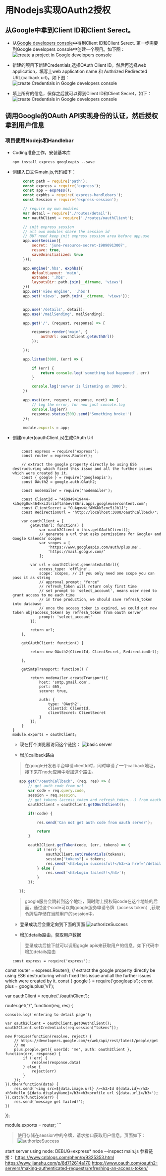# 用Nodejs实现OAuth2授权

## 从Google中拿到Client ID和Client Serect。

- 从[Google developers console](https://console.developers.google.com/apis/dashboard)中得到Client ID和Client Serect. 第一步需要到Google developers console中创建一个项目。如下图：
 ![create a project in Google developers console](document/createproject.png "create project")

- 新建的项目下新建Credentials,选择OAuth Client ID。然后再选择web application，填写上web application name 和 Authrized Redirected URL(callback url)。如下图：
 ![create Credentials in Google developers console](document/createOAuthClientID.png "create Credentials")
- 填上所有的信息，保存之后就可以得到Client ID和Client Secret，如下：
![create Credentials in Google developers console](document/OAuthClient.png "create Credentials")


## 调用Google的OAuth API实现身份的认证，然后授权拿到用户信息

### 项目使用Nodejs和Handlebar

- Coding准备工作，安装基本库

    `npm install express googleapis --save`

- 创建入口文件main.js,代码如下：
```javascript
        const path = require('path');
        const express = require('express');
        const app = express();
        const exphbs = require('express-handlebars');
        const Session = require('express-session');

        // require my own modules
        var detail = require('./routes/detail');
        var oauthClient = require('./routes/oauthClient');

        // init express session
        // all own modules share the session id
        // BUT need keep init express session area before app.use
        app.use(Session({
            secret: 'june-resource-secret-19890913007',
            resave: true,
            saveUninitialized: true
        }));

        app.engine('.hbs', exphbs({
            defaultLayout: 'main',
            extname: '.hbs',
            layoutsDir: path.join(__dirname, 'views')
        }))
        app.set('view engine', '.hbs')
        app.set('views', path.join(__dirname, 'views'));


        app.use('/details', detail);
        app.use('/mailSending', mailSending);

        app.get('/', (request, response) => {

            response.render('main', {
                authUrl: oauthClient.getAuthUrl()
            });

        });

        app.listen(3000, (err) => {

            if (err) {
                return console.log('something bad happened', err)
            }

            console.log('server is listening on 3000');
        })

        app.use((err, request, response, next) => {
            // log the error, for now just console.log
            console.log(err)
            response.status(500).send('Something broke!')
        });

        module.exports = app;
```

- 创建router(oauthClient.js)生成OAuth Url
    
    ```
        
        const express = require('express');
        const router = express.Router();

        // extract the google property directly be using ES6 destructuring which fixed this issue and all the further issues which were created by it.
        const { google } = require('googleapis');
        const OAuth2 = google.auth.OAuth2;

        const nodemailer = require('nodemailer');

        const ClientId = "460949419444-ki5q0g0uk464kki3lribftahbev786ri.apps.googleusercontent.com";
        const ClientSecret = "CuAqxw4ifAWXkk5znc5iJb1J";
        const RedirectionUrl = "http://localhost:3000/oauthCallback/";

        var oauthClient = {
            getAuthUrl: function() {
                var oauth2Client = this.getOAuthClient();
                // generate a url that asks permissions for Google+ and Google Calendar scopes
                var scopes = [
                    'https://www.googleapis.com/auth/plus.me',
                    'https://mail.google.com/'
                ];

            var url = oauth2Client.generateAuthUrl({
                access_type: 'offline',
                scope: scopes, // If you only need one scope you can pass it as string
                // approval_prompt: "force"
                // refresh_token will return only first time
                // set prompt to 'select_account', means user need to grant access to me each time
                // in true production, we should save refresh_token into database
                // once the access_token is expired, we could get new token obj(access_token) by refresh_token from oauth server
                prompt: 'select_account'
            });

            return url;
        },

        getOAuthClient: function() {

            return new OAuth2(ClientId, ClientSecret, RedirectionUrl);

        },

        getSmtpTransport: function() {

            return nodemailer.createTransport({
                host: 'smtp.gmail.com',
                port: 465,
                secure: true,

                auth: {
                    type: 'OAuth2',
                    clientId: ClientId,
                    clientSecret: ClientSecret
                }
            });
        }
    }
    module.exports = oauthClient;
    ```
    - 现在打个浏览器访问这个链接：
    ![basic server](document/authorize.png)

    - 增加callback路由
     > 在google开发者平台申请clientId时，同时申请了一个callback地址，接下来在node应用中增加这个路由。
     ```javascript
        app.get("/oauthCallback", (req, res) => {
            // get auth code from url
            var code = req.query.code,
            session = req.session,
            // get tokens (access_token and refresh_token...) from oauth server by auth code
            oauth2Client = oauthClient.getOAuthClient();

            if(!code) {

                res.send('Can not get auth code from oauth server');

                return
            }

            oauth2Client.getToken(code, (err, tokens) => {
                if (!err) {
                    oauth2Client.setCredentials(tokens);
                    session["tokens"] = tokens;
                    res.send('<h3>Login successful!</h3><a href="/details">Go to details page</a></br><a href="/mailSending">Send TEST Mail</a>');
                } else {
                    res.send('<h3>Login failed!!</h3>');
                }
            });

        });
     ```
    > google服务会跳转到这个地址，同时附上授权码code在这个地址的后面，通过这个code可以向google服务申请令牌（access token）,获取令牌后存储在当前用户的session中。
    
    - 登录成功后会重定向到下面的页面
    ![authorizeSuccess](document/loginSuccessfully.png) 

    - 增加details路由，获取用户数据
    > 登录成功后接下就可以调用gogle apis来获取用户的信息。如下代码中增加details路由
    ```
    const express = require('express');
const router = express.Router();
// extract the google property directly be using ES6 destructuring which fixed this issue and all the further issues which were created by it.
const { google } = require('googleapis');
const plus = google.plus('v1');

var oauthClient = require('./oauthClient');

router.get("/", function(req, res) {

    console.log('entering to detail page');

    var oauth2Client = oauthClient.getOAuthClient();
    oauth2Client.setCredentials(req.session["tokens"]);

    new Promise(function(resolve, reject) {
        // https://developers.google.com/+/web/api/rest/latest/people/get
        // me 
        plus.people.get({ userId: 'me', auth: oauth2Client }, function(err, response) {
            if (!err) {
                resolve(response.data)
            } else {
                reject(err)
            }
        });
    }).then(function(data) {
        res.send('<img src=${data.image.url} /><h3>Id ${data.id}</h3><h3>Hello ${data.displayName}</h3><h3>profile url ${data.url}</h3>');
    }).catch(function(err) {
        res.send('message get failed!');
    })
});

module.exports = router;
    ```
> 使用存储在session中的令牌，请求接口获取用户信息。页面如下：
![authorizeSuccess](document/detail.png) 

start server using node: 
DEBUG=express* node --inspect main.js
参看链接：
https://www.cnblogs.com/phen/p/9325353.html
https://www.jianshu.com/p/8d712614a170
https://www.oauth.com/oauth2-servers/making-authenticated-requests/refreshing-an-access-token/